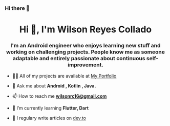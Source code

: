 ### Hi there 👋

<h1 align="center">Hi 👋, I'm Wilson Reyes Collado</h1>
<h3 align="center">I'm an Android engineer who enjoys learning new stuff and working on challenging projects. People know me as someone adaptable and entirely passionate about continuous self-improvement.</h3>


- 👨‍💻 All of my projects are available at [My Portfolio](http://wilsonreyescollado.com/)

- 💬 Ask me about **Android , Kotlin , Java.**

- 📫 How to reach me **wilsonrc16@gmail.com**

- 🌱 I’m currently learning **Flutter, Dart**

- 📝 I regulary write articles on [dev.to](https://dev.to/wilsonrc)
